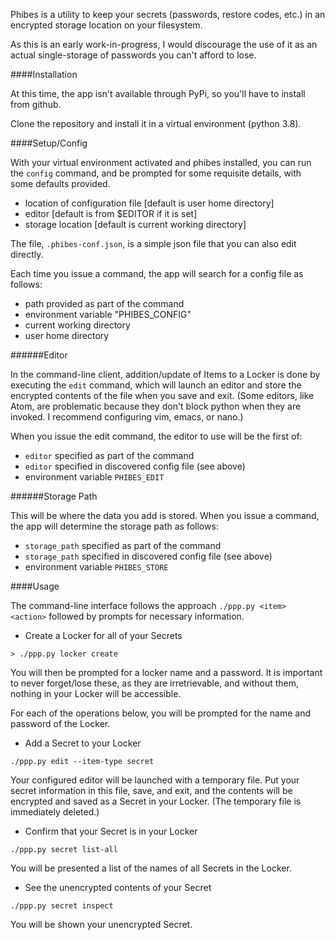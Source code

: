 Phibes is a utility to keep your secrets (passwords, restore codes, etc.) in an encrypted storage location on your filesystem.

As this is an early work-in-progress, I would discourage the use of it as an actual single-storage of passwords you can't afford to lose.

####Installation

At this time, the app isn't available through PyPi, so you'll have to install from github.

Clone the repository and install it in a virtual environment (python 3.8).

####Setup/Config

With your virtual environment activated and phibes installed, you can run the `config` command, and be prompted for some requisite details, with some defaults provided.

- location of configuration file [default is user home directory]
- editor [default is from $EDITOR if it is set]
- storage location [default is current working directory]

The file, `.phibes-conf.json`, is a simple json file that you can also edit directly.

Each time you issue a command, the app will search for a config file as follows:

- path provided as part of the command
- environment variable "PHIBES_CONFIG"
- current working directory
- user home directory

######Editor

In the command-line client, addition/update of Items to a Locker is done by executing the `edit` command, which will launch an editor and store the encrypted contents of the file when you save and exit. (Some editors, like Atom, are problematic because they don't block python when they are invoked. I recommend configuring vim, emacs, or nano.)

When you issue the edit command, the editor to use will be the first of:
- `editor` specified as part of the command
- `editor` specified in discovered config file (see above)
- environment variable `PHIBES_EDIT`

######Storage Path

This will be where the data you add is stored.
When you issue a command, the app will determine the storage path as follows:
- `storage_path` specified as part of the command
- `storage_path` specified in discovered config file (see above)
- environment variable `PHIBES_STORE`

####Usage

The command-line interface follows the approach `./ppp.py <item> <action>` followed by prompts for necessary information.

- Create a Locker for all of your Secrets

```
> ./ppp.py locker create
```

You will then be prompted for a locker name and a password.
It is important to never forget/lose these, as they are irretrievable, and without them, nothing in your Locker will be accessible.

For each of the operations below, you will be prompted for the name and password of the Locker.

- Add a Secret to your Locker

```
./ppp.py edit --item-type secret
```
Your configured editor will be launched with a temporary file.
Put your secret information in this file, save, and exit, and the contents will be encrypted and saved as a Secret in your Locker.
(The temporary file is immediately deleted.)

- Confirm that your Secret is in your Locker
```
./ppp.py secret list-all
```
You will be presented a list of the names of all Secrets in the Locker.

- See the unencrypted contents of your Secret
```
./ppp.py secret inspect
```
You will be shown your unencrypted Secret.


